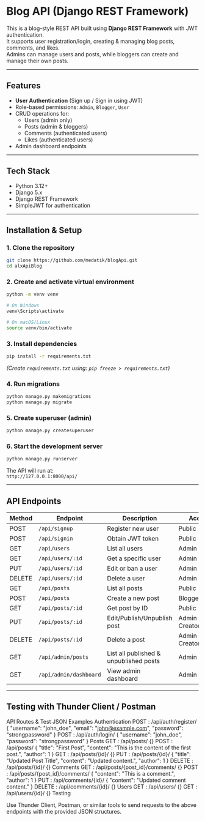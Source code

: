 # Blog API (Django REST Framework)

This is a blog-style REST API built using **Django REST Framework** with JWT authentication.  
It supports user registration/login, creating & managing blog posts, comments, and likes.  
Admins can manage users and posts, while bloggers can create and manage their own posts.

---

## Features

- **User Authentication** (Sign up / Sign in using JWT)
- Role-based permissions: `Admin`, `Blogger`, `User`
- CRUD operations for:
  - Users (admin only)
  - Posts (admin & bloggers)
  - Comments (authenticated users)
  - Likes (authenticated users)
- Admin dashboard endpoints

---

## Tech Stack

- Python 3.12+
- Django 5.x
- Django REST Framework
- SimpleJWT for authentication

---

## Installation & Setup

### 1. Clone the repository

```bash
git clone https://github.com/medatik/blogApi.git
cd alxApiBlog
```

### 2. Create and activate virtual environment

```bash
python -m venv venv

# On Windows
venv\Scripts\activate

# On macOS/Linux
source venv/bin/activate
```

### 3. Install dependencies

```bash
pip install -r requirements.txt
```

*(Create `requirements.txt` using: `pip freeze > requirements.txt`)*

### 4. Run migrations

```bash
python manage.py makemigrations
python manage.py migrate
```

### 5. Create superuser (admin)

```bash
python manage.py createsuperuser
```

### 6. Start the development server

```bash
python manage.py runserver
```

The API will run at:  
`http://127.0.0.1:8000/api/`

---

## API Endpoints

| Method | Endpoint                   | Description                               | Access                  |
|--------|----------------------------|-------------------------------------------|-------------------------|
| POST   | `/api/signup`             | Register new user                        | Public                  |
| POST   | `/api/signin`             | Obtain JWT token                         | Public                  |
| GET    | `/api/users`              | List all users                           | Admin only              |
| GET    | `/api/users/:id`          | Get a specific user                      | Admin only              |
| PUT    | `/api/users/:id`          | Edit or ban a user                       | Admin only              |
| DELETE | `/api/users/:id`          | Delete a user                            | Admin only              |
| GET    | `/api/posts`              | List all posts                           | Public                  |
| POST   | `/api/posts`              | Create a new post                        | Blogger/Admin           |
| GET    | `/api/posts/:id`          | Get post by ID                           | Public                  |
| PUT    | `/api/posts/:id`          | Edit/Publish/Unpublish post              | Admin or Creator        |
| DELETE | `/api/posts/:id`          | Delete a post                            | Admin or Creator        |
| GET    | `/api/admin/posts`        | List all published & unpublished posts   | Admin only              |
| GET    | `/api/admin/dashboard`    | View admin dashboard                     | Admin only              |

---

## Testing with Thunder Client / Postman

API Routes & Test JSON Examples
Authentication
POST : /api/auth/register/
{
  "username": "john_doe",
  "email": "john@example.com",
  "password": "strongpassword"
}
POST : /api/auth/login/
{
  "username": "john_doe",
  "password": "strongpassword"
}
Posts
GET : /api/posts/
{}
POST : /api/posts/
{
  "title": "First Post",
  "content": "This is the content of the first post.",
  "author": 1
}
GET : /api/posts/{id}/
{}
PUT : /api/posts/{id}/
{
  "title": "Updated Post Title",
  "content": "Updated content.",
  "author": 1
}
DELETE : /api/posts/{id}/
{}
Comments
GET : /api/posts/{post_id}/comments/
{}
POST : /api/posts/{post_id}/comments/
{
  "content": "This is a comment.",
  "author": 1
}
PUT : /api/comments/{id}/
{
  "content": "Updated comment content."
}
DELETE : /api/comments/{id}/
{}
Users
GET : /api/users/
{}
GET : /api/users/{id}/
{}
Testing

Use Thunder Client, Postman, or similar tools to send requests to the above endpoints with the provided JSON structures.
